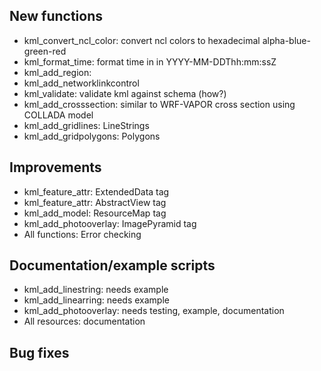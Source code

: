 ## New functions ##

 - kml_convert_ncl_color: convert ncl colors to hexadecimal alpha-blue-green-red
 - kml_format_time: format time in in YYYY-MM-DDThh:mm:ssZ
 - kml_add_region:
 - kml_add_networklinkcontrol
 - kml_validate: validate kml against schema (how?)
 - kml_add_crosssection: similar to WRF-VAPOR cross section using COLLADA model
 - kml_add_gridlines: LineStrings
 - kml_add_gridpolygons: Polygons

## Improvements ##
 - kml_feature_attr: ExtendedData tag
 - kml_feature_attr: AbstractView tag
 - kml_add_model: ResourceMap tag
 - kml_add_photooverlay: ImagePyramid tag
 - All functions: Error checking

## Documentation/example scripts ##
 - kml_add_linestring: needs example
 - kml_add_linearring: needs example
 - kml_add_photooverlay: needs testing, example, documentation
 - All resources: documentation

## Bug fixes ##
